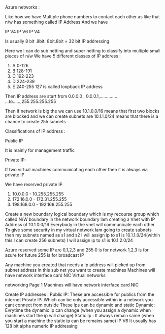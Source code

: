 Azure networks :

Like how we have Multiple phone numbers to contact each other as like that n/w has something called IP Address 
And we have 

IP V4
IP V6
IP V4 

Is usually 8 bit .8bit. 8bit.8bit = 32 bit IP addressing

Here we I can do sub netting and super netting to classify into multiple small pieces of n/w
We have 5 different classes of IP address :
1. A 0-126
2. B 128-191
3. C 192-223
4. D 224-239
5. E 240-255
127 is called loopback IP address

Then IP address are start from 0.0.0.0 , 0.0.0.1,...…........
...to......,255.255.255.255

Then if network is big the we can use 10.1.0.0/16 means that first two blocks are blocked and we can create subnets are 
10.1.1.0/24 means that there is a chance to create 255 subnets

Classifications of IP address :

Public IP

It is mainly for management traffic


Private IP:

If two virtual machines communicating each other then it is always via private IP

We have reserved private IP

1. 10.0.0.0 - 10.255.255.255
2. 172.16.0.0 - 172.31.255.255
3. 198.168.0.0 - 192.168.255.255


Create a new boundary logical boundary which is my recourse group which called N/W boundary
 in the network boundary Iam creating a Vnet with IP Address of 10.1.0.0/16
Everybody in the vnet will communicate each other 
To give some security in my virtual network Iam going to create subnets 
 then my subnets named as s1 and s2 
I will assign ip to s1 is 10.1.1.0/24(within this I can create 256 subnets)
I will assign ip to s1 is 10.1.2.0/24

Azure reserved some IP are 0,1,2,3 and 255
0 is for network 
1,2,3 is for azure for future 
255 is for broadcast IP

Any machine you created that needs a ip address will picked up from subnet address
In this sub net you want to create machines 
Machines will have network interface card NIC
Virtual networks

 networking Page 1 
Machines will have network interface card NIC

Create IP addresses :
 Public IP:
These are accessible for publics from the internet
Private IP:
Which can be only accessible within in a network you cant connect from outside
These Ips can be dynamic and static
Dynamic:
Evrytime the dynamic ip can change (when you assign a dynamic when machines start the ip will change)
Static Ip :
It always remain same (when you start a machine the static ip can be remains same)
IP V6 
It usually has 128 bit alpha numeric IP addressing

